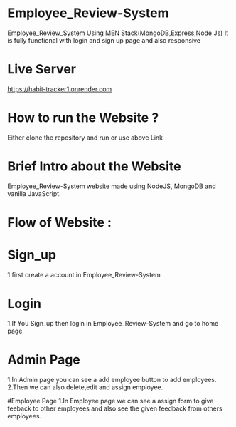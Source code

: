 # Employee_Review-System
Employee_Review_System Using MEN Stack(MongoDB,Express,Node Js) It is fully functional with login and sign up page and also responsive

# Live Server
https://habit-tracker1.onrender.com

# How to run the Website ?
Either clone the repository and run or use above Link

# Brief Intro about the Website
Employee_Review-System website made using NodeJS, MongoDB and vanilla JavaScript.

# Flow of Website :

# Sign_up
1.first create a account in Employee_Review-System

# Login 
1.If You Sign_up then login in Employee_Review-System and go to home page

# Admin Page
1.In Admin page you can see a add employee button to add employees.
2.Then we can also delete,edit and assign employee.

#Employee Page
1.In Employee page we can see a assign form to give feeback to other employees and also see the given feedback from others employees.
